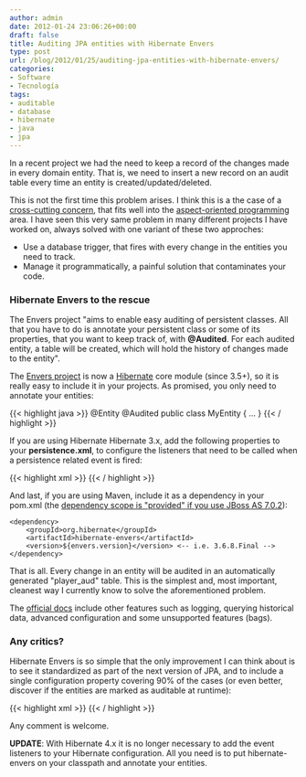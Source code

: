 ```yaml
---
author: admin
date: 2012-01-24 23:06:26+00:00
draft: false
title: Auditing JPA entities with Hibernate Envers
type: post
url: /blog/2012/01/25/auditing-jpa-entities-with-hibernate-envers/
categories:
- Software
- Tecnología
tags:
- auditable
- database
- hibernate
- java
- jpa
---
```


In a recent project we had the need to keep a record of the changes made in every domain entity. That is, we need to insert a new record on an audit table every time an entity is created/updated/deleted.

This is not the first time this problem arises. I think this is a the case of a [cross-cutting concern](http://en.wikipedia.org/wiki/Cross-cutting_concern), that fits well into the [aspect-oriented programming](http://en.wikipedia.org/wiki/Aspect-oriented_programming) area. I have seen this very same problem in many different projects I have worked on, always solved with one variant of these two approches:

* Use a database trigger, that fires with every change in the entities you need to track.
* Manage it programmatically, a painful solution that contaminates your code.

### Hibernate Envers to the rescue

The Envers project "aims to enable easy auditing of persistent classes. All that you have to do is annotate your persistent class or some of its properties, that you want to keep track of, with **@Audited**. For each audited entity, a table will be created, which will hold the history of changes made to the entity".

The [Envers project](http://www.jboss.org/envers) is now a [Hibernate](http://hibernate.org/) core module (since 3.5+), so it is really easy to include it in your projects. As promised, you only need to annotate your entities:

{{< highlight java >}}
    @Entity
    @Audited
    public class MyEntity {
       ...
    }
{{< / highlight >}}

If you are using Hibernate Hibernate 3.x, add the following properties to your **persistence.xml**, to configure the listeners that need to be called when a persistence related event is fired:

{{< highlight xml >}}
<property name="hibernate.ejb.event.post-insert" value="org.hibernate.ejb.event.EJB3PostInsertEventListener,org.hibernate.envers.event.AuditEventListener" />
<property name="hibernate.ejb.event.post-update" value="org.hibernate.ejb.event.EJB3PostUpdateEventListener,org.hibernate.envers.event.AuditEventListener" />
<property name="hibernate.ejb.event.post-delete" value="org.hibernate.ejb.event.EJB3PostDeleteEventListener,org.hibernate.envers.event.AuditEventListener" />
<property name="hibernate.ejb.event.pre-collection-update" value="org.hibernate.envers.event.AuditEventListener" />
<property name="hibernate.ejb.event.pre-collection-remove" value="org.hibernate.envers.event.AuditEventListener" />
<property name="hibernate.ejb.event.post-collection-recreate" value="org.hibernate.envers.event.AuditEventListener" />
{{< / highlight >}}

And last, if you are using Maven, include it as a dependency in your pom.xml (the [dependency scope is "provided" if you use JBoss AS 7.0.2](http://planet.jboss.org/view/post.seam?post=envers_bundled_with_jboss_as_7_0_2)):

    <dependency>
        <groupId>org.hibernate</groupId>
        <artifactId>hibernate-envers</artifactId>
        <version>${envers.version}</version> <-- i.e. 3.6.8.Final -->
    </dependency>

That is all. Every change in an entity will be audited in an automatically generated "player_aud" table. This is the simplest and, most important, cleanest way I currently know to solve the aforementioned problem.

The [official docs](http://docs.jboss.org/envers/docs/index.html) include other features such as logging, querying historical data, advanced configuration and some unsupported features (bags).

### Any critics?

Hibernate Envers is so simple that the only improvement I can think about is to see it standardized as part of the next version of JPA, and to include a single configuration property covering 90% of the cases (or even better, discover if the entities are marked as auditable at runtime):

{{< highlight xml >}}
<property name="hibernate.auditable" value="true" />
{{< / highlight >}}

Any comment is welcome.

**UPDATE**: With Hibernate 4.x it is no longer necessary to add the event listeners to your Hibernate configuration. All you need is to put hibernate-envers on your classpath and annotate your entities.
